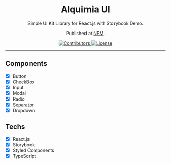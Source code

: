 <h1 align="center">
Alquimia UI
</h1>

<p align="center">Simple UI Kit Library for React.js with Storybook Demo.</p>
<p align="center">Published at <a href="https://npmjs.com/package/alquimia-ui">NPM</a>.</p>

<p align="center">
  <a href="https://github.com/Alquimia-Company/AlquimiaUI/graphs/contributors">
    <img src="https://img.shields.io/github/contributors/Alquimia-Company/AlquimiaUI?color=%237159c1&logoColor=%237159c1&style=flat" alt="Contributors">
  </a>
  <a href="https://opensource.org/licenses/MIT">
    <img src="https://img.shields.io/github/license/Alquimia-Company/AlquimiaUI?color=%237159c1&logo=mit" alt="License">
  </a>
</p>

<hr>

## Components

- [x] Button
- [x] CheckBox
- [x] Input
- [x] Modal
- [x] Radio
- [x] Separator
- [x] Dropdown

## Techs

- [x] React.js
- [x] Storybook
- [x] Styled Components
- [x] TypeScript
